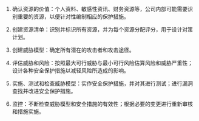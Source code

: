 

1. 确认资源的价值：个人资料、敏感性资讯、财务资源等，公司内部可能需要识别重要的资源，以便针对性编制相应的保护措施。

2. 创建资源清单：识别并标识所有资源，并为每个资源分配评分，用于设计对策计划。

3. 创建威胁模型：确定所有潜在的攻击者和攻击途径。

4. 评估威胁和风险：按照最大可行威胁与最小可行风险估算风险和威胁严重性；设计各种安全保护措施以减轻风险所造成的影响。

5. 实施、测试和检查威胁模型：实作安全保护措施，并对其进行测试；进行漏洞查找并改进安全保护措施。

6. 监控：不断检查威胁模型和安全措施的有效性；根据必要的变更进行重新审核和措施实施。